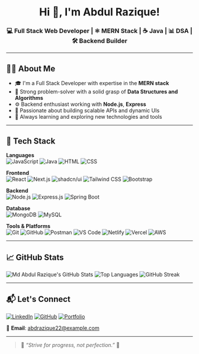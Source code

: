 <h1 align="center">Hi 👋, I'm Abdul Razique!</h1>
<h3 align="center">💻 Full Stack Web Developer | ⚛️ MERN Stack | ☕ Java | 📊 DSA | 🛠️ Backend Builder</h3>

---

## 🧑‍💻 About Me

- 🎓 I'm a Full Stack Developer with expertise in the **MERN stack**
- 🧠 Strong problem-solver with a solid grasp of **Data Structures and Algorithms**
- ⚙️ Backend enthusiast working with **Node.js**, **Express**
- 🔧 Passionate about building scalable APIs and dynamic UIs
- 🌱 Always learning and exploring new technologies and tools

---

## 🚀 Tech Stack

**Languages**  
![JavaScript](https://img.shields.io/badge/JavaScript-F7DF1E?style=flat&logo=javascript&logoColor=black)
![Java](https://img.shields.io/badge/Java-007396?style=flat&logo=java&logoColor=white)
![HTML](https://img.shields.io/badge/HTML5-E34F26?style=flat&logo=html5&logoColor=white)
![CSS](https://img.shields.io/badge/CSS3-1572B6?style=flat&logo=css3&logoColor=white)

**Frontend**  
![React](https://img.shields.io/badge/React-20232A?style=flat&logo=react&logoColor=61DAFB)
![Next.js](https://img.shields.io/badge/Next.js-20232A?style=flat&logo=next.js&logoColor=61DAFB)
![shadcn/ui](https://img.shields.io/badge/Shadcn/ui-20232A?style=flat&logo=shadcn/ui&logoColor=61DAFB)
![Tailwind CSS](https://img.shields.io/badge/Tailwind_CSS-38B2AC?style=flat&logo=tailwind-css&logoColor=white)
![Bootstrap](https://img.shields.io/badge/Bootstrap-563D7C?style=flat&logo=bootstrap&logoColor=white)

**Backend**  
![Node.js](https://img.shields.io/badge/Node.js-339933?style=flat&logo=node.js&logoColor=white)
![Express.js](https://img.shields.io/badge/Express.js-000000?style=flat&logo=express&logoColor=white)
![Spring Boot](https://img.shields.io/badge/Spring_Boot-6DB33F?style=flat&logo=spring-boot&logoColor=white)

**Database**  
![MongoDB](https://img.shields.io/badge/MongoDB-4EA94B?style=flat&logo=mongodb&logoColor=white)
![MySQL](https://img.shields.io/badge/MySQL-005C84?style=flat&logo=mysql&logoColor=white)

**Tools & Platforms**  
![Git](https://img.shields.io/badge/Git-F05032?style=flat&logo=git&logoColor=white)
![GitHub](https://img.shields.io/badge/GitHub-181717?style=flat&logo=github)
![Postman](https://img.shields.io/badge/Postman-FF6C37?style=flat&logo=postman&logoColor=white)
![VS Code](https://img.shields.io/badge/VS_Code-007ACC?style=flat&logo=visual-studio-code&logoColor=white)
![Netlify](https://img.shields.io/badge/Netlify-00C7B7?style=flat&logo=netlify&logoColor=white)
![Vercel](https://img.shields.io/badge/Vercel-000000?style=flat&logo=vercel&logoColor=white)
![AWS](https://img.shields.io/badge/AWS-00C7B7?style=flat&logo=aws&logoColor=white)

---

## 📈 GitHub Stats

![Md Abdul Razique's GitHub Stats](https://github-readme-stats.vercel.app/api?username=coderRazique&show_icons=true&theme=radical)
![Top Languages](https://github-readme-stats.vercel.app/api/top-langs/?username=coderRazique&layout=compact&theme=radical)
![GitHub Streak](https://github-readme-streak-stats.herokuapp.com/?user=coderRazique&theme=radical)

---

## 📬 Let's Connect

[![LinkedIn](https://img.shields.io/badge/LinkedIn-blue?style=flat&logo=linkedin&logoColor=white)](https://in.linkedin.com/in/razique1)
[![GitHub](https://img.shields.io/badge/GitHub-black?style=flat&logo=github)](https://github.com/CoderRazique/coderRazique)
[![Portfolio](https://img.shields.io/badge/Portfolio-000000?style=flat&logo=google-chrome&logoColor=white)](https://YOUR_PORTFOLIO_LINK)

📧 **Email**: [abdrazique22@example.com](mailto:abdrazique22@example.com)

---

> 🧠 *“Strive for progress, not perfection.”* 🚀
